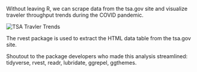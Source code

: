 
Without leaving R, we can scrape data from the tsa.gov site and visualize traveler throughput trends during the COVID pandemic. 

![TSA Travler Trends](https://github.com/bm-datalab/TSA_covid_traveler_volume/blob/master/TSA_covid_plot_final.png?raw=true)

The rvest package is used to extract the HTML data table from the tsa.gov site. 

Shoutout to the package developers who made this analysis streamlined: tidyverse, rvest, readr, lubridate, ggrepel, ggthemes.
